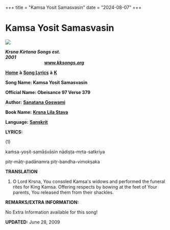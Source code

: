 +++
title = "Kamsa Yosit Samasvasin"
date = "2024-08-07"
+++

# Kamsa Yosit Samasvasin
**[![](http://kksongs.org/image_files/image002.jpg)](http://kksongs.org/)**

**_Krsna_** **_Kirtana Songs est. 2001_**                                                                                                                                                      **_www.kksongs.org_**

**[Home](http://kksongs.org/)** **à** **[Song Lyrics](http://kksongs.org/lyrics.html)** **à** **[K](http://kksongs.org/songs/song_k.html)**

**Song Name: Kamsa Yosit Samasvasin**

**Official Name: Obeisance 97 Verse 379**

**Author:** [**Sanatana** **Goswami**](http://kksongs.org/authors/list/sanatana_g.html)

**Book Name:** [**Krsna** **Lila Stava**](http://kksongs.org/authors/krsnalilastava.html)

**Language:** [**Sanskrit**](http://kksongs.org/language/list/sanskrit.html)

**LYRICS:**

(1)

kaḿsa-yoṣit\-samāśvāsin nādiṣṭa-mṛta-satkriya

pitṛ-mātṛ-padānamra pitṛ-bandha\-vimokṣaka

**TRANSLATION**

1) O Lord Krsna, You consoled Kamsa's widows and performed the funeral rites for King Kamsa. Offering respects by bowing at the feet of Your parents, You released them from their shackles.

**REMARKS/EXTRA INFORMATION:**

No Extra Information available for this song!

**UPDATED:** June 28, 2009